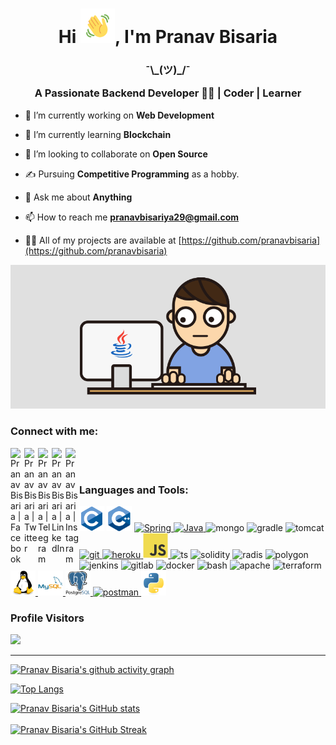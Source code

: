 <h1 align="center">Hi <img src="Wave.gif" height="55px" width="55px">, I'm Pranav Bisaria</h1>
<h3 align="center">¯\_(ツ)_/¯

A Passionate Backend Developer 👨‍💻 | Coder | Learner
</h3>


- 🔭 I’m currently working on **Web Development**

- 🌱 I’m currently learning **Blockchain**

- 👯 I’m looking to collaborate on **Open Source**

- ✍️ Pursuing **Competitive Programming** as a hobby.

- 💬 Ask me about **Anything**

- 📫 How to reach me **pranavbisariya29@gmail.com**

- 👨‍💻 All of my projects are available at [https://github.com/pranavbisaria](https://github.com/pranavbisaria)

<p align="center"> <img src="dev-working.gif" alt="dev-image"/> </p>

<h3 align="left">Connect with me:</h3>
<a href="https://www.facebook.com/profile.php?id=100009328235979" target="blank"><img align="left" alt="Pranav Bisaria | Facebook" width="22px" src="https://cdn.jsdelivr.net/gh/devicons/devicon/icons/facebook/facebook-original.svg" /> </a>
<a href="https://twitter.com/pranavbisaria29" target="blank"><img align="left" alt="Pranav Bisaria | Twitter" width="22px" src="https://cdn.jsdelivr.net/gh/devicons/devicon/icons/twitter/twitter-original.svg" /></a> 
<a href="https://t.me/Pranav_Bisaria" target="blank"><img align="left" alt="Pranav Bisaria | Telegram" width="22px" src="https://cdn-icons-png.flaticon.com/512/3670/3670070.png" /></a> 
<a href="https://www.linkedin.com/in/pranavbisaria/" target="blank"><img align="left" alt="Pranav Bisaria | LinkedIn" width="22px" src="https://cdn-icons-png.flaticon.com/512/174/174857.png" /> </a> 
<a href="https://www.instagram.com/pranav_bisaria_kayastha/" target="blank"><img align="left" alt="Pranav Bisaria | Instagram" width="22px" src="https://cdn-icons-png.flaticon.com/512/3621/3621435.png" /></a><br><br>

<h3 align="left">Languages and Tools:</h3>
<a><img src="https://raw.githubusercontent.com/devicons/devicon/master/icons/c/c-original.svg" alt="c" width="40" height="40"/> </a><a> <img src="https://raw.githubusercontent.com/devicons/devicon/master/icons/cplusplus/cplusplus-original.svg" alt="cplusplus" width="40" height="40"/> </a> <a href="https://start.spring.io/" target="_blank"> <img src="https://cdn.jsdelivr.net/gh/devicons/devicon/icons/spring/spring-original.svg" alt="Spring" width="40" height="40"/> </a> <a href="https://docs.oracle.com/en/java/" target="_blank"> <img src="https://cdn.jsdelivr.net/gh/devicons/devicon/icons/java/java-original.svg" alt="Java" width="40" height="40"/> </a><a> <img src="https://cdn.jsdelivr.net/gh/devicons/devicon/icons/mongodb/mongodb-original.svg" alt="mongo" width="40" height="40" /> </a><a> <img src="https://cdn.jsdelivr.net/gh/devicons/devicon/icons/gradle/gradle-plain.svg"  alt="gradle" width="40" height="40" /> </a><a> <img src="https://cdn.jsdelivr.net/gh/devicons/devicon/icons/tomcat/tomcat-original.svg"  alt="tomcat" width="40" height="40"/> </a><a href="https://git-scm.com/" target="_blank"> <img src="https://www.vectorlogo.zone/logos/git-scm/git-scm-icon.svg" alt="git" width="40" height="40"/> </a> <a href="https://heroku.com" target="_blank"> <img src="https://www.vectorlogo.zone/logos/heroku/heroku-icon.svg" alt="heroku" width="40" height="40"/> </a> <a href="https://developer.mozilla.org/en-US/docs/Web/JavaScript" target="_blank"> <img src="https://raw.githubusercontent.com/devicons/devicon/master/icons/javascript/javascript-original.svg" alt="javascript" width="40" height="40"/> </a><a> <img src="https://cdn.jsdelivr.net/gh/devicons/devicon/icons/typescript/typescript-plain.svg"  alt="ts" width="40" height="40"/> </a><a> <img src="https://cdn.jsdelivr.net/gh/devicons/devicon/icons/solidity/solidity-original.svg"  alt="solidity" width="40" height="40"/> </a><a> <img src="https://cdn.jsdelivr.net/gh/devicons/devicon/icons/redis/redis-original.svg" alt="radis" width="40" height="40"/> </a><a> <img src="https://cdn.jsdelivr.net/gh/devicons/devicon/icons/polygon/polygon-original.svg" alt="polygon" width="40" height="40"/> </a><a> <img src="https://cdn.jsdelivr.net/gh/devicons/devicon/icons/jenkins/jenkins-original.svg" alt="jenkins" width="40" height="40"/> </a><a> <img src="https://cdn.jsdelivr.net/gh/devicons/devicon/icons/gitlab/gitlab-original.svg" alt="gitlab" width="40" height="40"/> </a><a> <img src="https://cdn.jsdelivr.net/gh/devicons/devicon/icons/docker/docker-original.svg" alt="docker" width="40" height="40"/> </a><a> <img src="https://cdn.jsdelivr.net/gh/devicons/devicon/icons/bash/bash-original.svg" alt="bash" width="40" height="40"/> </a><a> <img src="https://cdn.jsdelivr.net/gh/devicons/devicon/icons/apache/apache-line-wordmark.svg" alt="apache" width="40" height="40"/> </a><a> <img src="https://cdn.jsdelivr.net/gh/devicons/devicon/icons/terraform/terraform-original.svg" alt="terraform" width="40" height="40"/> </a><a href="https://www.linux.org/" target="_blank"> <img src="https://raw.githubusercontent.com/devicons/devicon/master/icons/linux/linux-original.svg" alt="linux" width="40" height="40"/> </a> <a href="https://www.mysql.com/" target="_blank"> <img src="https://raw.githubusercontent.com/devicons/devicon/master/icons/mysql/mysql-original-wordmark.svg" alt="mysql" width="40" height="40"/> </a> <a href="https://www.postgresql.org" target="_blank"> <img src="https://raw.githubusercontent.com/devicons/devicon/master/icons/postgresql/postgresql-original-wordmark.svg" alt="postgresql" width="40" height="40"/> </a> <a href="https://postman.com" target="_blank"> <img src="https://www.vectorlogo.zone/logos/getpostman/getpostman-icon.svg" alt="postman" width="40" height="40"/> </a> <a href="https://www.python.org" target="_blank"> <img src="https://raw.githubusercontent.com/devicons/devicon/master/icons/python/python-original.svg" alt="python" width="40" height="40"/> </a>
<br />

### Profile Visitors
![](https://api.visitorbadge.io/api/VisitorHit?user=pranavbisaria&repo=pranavbisaria&countColor=%237B1E7A)
<hr>

[![Pranav Bisaria's github activity graph](https://github-readme-activity-graph.vercel.app/graph?username=pranavbisaria&theme=github-compact&area=true&bg_color=ffff&color=000)](https://github.com/ashutosh00710/github-readme-activity-graph)


[![Top Langs](https://github-readme-stats.vercel.app/api/top-langs/?username=pranavbisaria&layout=pie)](https://github.com/anuraghazra/github-readme-stats)

<a href="http://www.github.com/pranavbisaria">![Pranav Bisaria's GitHub stats](https://github-readme-stats-sigma-five.vercel.app/api?username=pranavbisaria&show_icons=true&hide=&count_private=true&title_color=0891b&icon_color=0891b2&hide_border=true&show_icons=true)</a></br></br>
[![Pranav Bisaria's GitHub Streak](https://streak-stats.demolab.com/?user=pranavbisaria)](https://git.io/streak-stats)
